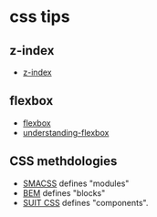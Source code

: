 # css tips

## z-index

- [z-index](http://www.alsacreations.com/astuce/lire/84-comment-fonctionne-la-proprit-css-z-index.html)

## flexbox

- [flexbox](http://www.flexboxpatterns.com/home)
- [understanding-flexbox](https://medium.freecodecamp.com/understanding-flexbox-everything-you-need-to-know-b4013d4dc9af)

## CSS methdologies 

- [SMACSS](https://smacss.com/) defines "modules"
- [BEM](https://en.bem.info/) defines "blocks"
- [SUIT CSS](https://github.com/suitcss/suit/blob/master/doc/naming-conventions.md) defines "components".
